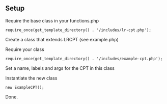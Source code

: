 ## Setup
Require the base class in your functions.php

    require_once(get_template_directory() . '/includes/lr-cpt.php');

Create a class that extends LRCPT (see example.php)

Require your class

    require_once(get_template_directory() . '/includes/example-cpt.php');

Set a name, labels and args for the CPT in this class


Instantiate the new class

    new ExampleCPT();

Done.
